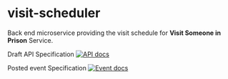 # visit-scheduler

Back end microservice providing the visit schedule for **Visit Someone in Prison** Service.

Draft API Specification [![API docs](https://img.shields.io/badge/API_docs-view-85EA2D.svg?logo=swagger)](https://editor.swagger.io/?url=https://raw.githubusercontent.com/ministryofjustice/visit-scheduler/main/visit-scheduler-api-specification.yaml)

Posted event Specification [![Event docs](https://img.shields.io/badge/Event_docs-view-85EA2D.svg)](https://playground.asyncapi.io/?url=https://raw.githubusercontent.com/ministryofjustice/visit-scheduler/main/visit-scheduler-event-specification.yaml)
